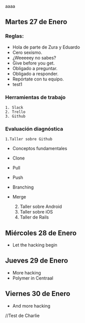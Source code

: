 aaaa


## Martes 27 de Enero
### Reglas:

+ Hola de parte de Zura y Eduardo
+ Cero sexismo.
+ ¿Weeeeey no sabes?
+ Give before you get.
+ Obligado a preguntar.
+ Obligado a responder.
+ Repórtate con tu equipo.
+ test1
	
### Herramientas de trabajo
	1. Slack
	2. Trello
	3. Github

### Evaluación diagnóstica
	1.Taller sobre Github
+ Conceptos fundamentales
+ Clone
+ Pull
+ Push
+ Branching
+ Merge

	2. Taller sobre Android
	3. Taller sobre iOS
	4. Taller de Rails


## Miércoles 28 de Enero
+ Let the hacking begin

## Jueves 29 de Enero
+ More hacking
+ Polymer in Centraal

## Viernes 30 de Enero
+ And more hacking

//Test de Charlie

